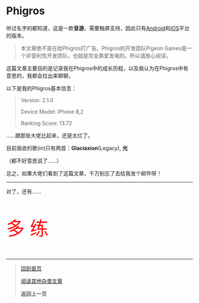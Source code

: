 # Phigros

听过名字的都知道，这是一款**音游**，需要触屏支持，因此只有[Android](https://www.taptap.com/app/165287)和[iOS](https://apps.apple.com/cn/app/id1454809109)平台的版本。

> 本文章绝不是在给Phigros打广告。Phigros的开发团队Pigeon Games是一个非营利性开发团队，也就是完全靠爱发电的。所以请放心阅读。

这篇文章主要目的是记录我在Phigros中的成长历程，以及我认为在Phigros中有意思的，我都会拉出来聊聊。

以下是我的Phigros基本信息：

> Version: 2.1.0
>
> Device Model: iPhone 8,2
>
> Ranking Score: 13.72

……跟那些大佬比起来，还是太烂了。

目前我收的歌(in)只有两首：**Glaciaxion**(Legacy), **光**

（都不好意思说了……）

总之，如果大佬们看到了这篇文章，千万别忘了去给我发个邮件呀！

---

对了，还有……

<p style="color:red;font-size:50px">多 练</p>

---

>  [回到首页](../README.md) 
>
>  [阅读其他杂类文章](杂项.md)
>
>  <a onClick="javascript :history.back(-1);" style="cursor:pointer">返回上一页</a>
